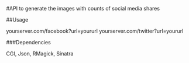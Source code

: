 #API to generate the images with counts of social media shares

##Usage

yourserver.com/facebook?url=yoururl
yourserver.com/twitter?url=yoururl

###Dependencies

CGI, Json, RMagick, Sinatra
